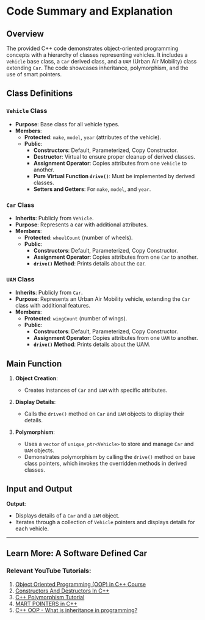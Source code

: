 # Code Summary and Explanation

## Overview

The provided C++ code demonstrates object-oriented programming concepts with a hierarchy of classes representing vehicles. It includes a `Vehicle` base class, a `Car` derived class, and a `UAM` (Urban Air Mobility) class extending `Car`. The code showcases inheritance, polymorphism, and the use of smart pointers.

## Class Definitions

### `Vehicle` Class

- **Purpose**: Base class for all vehicle types.
- **Members**:
  - **Protected**: `make`, `model`, `year` (attributes of the vehicle).
  - **Public**:
    - **Constructors**: Default, Parameterized, Copy Constructor.
    - **Destructor**: Virtual to ensure proper cleanup of derived classes.
    - **Assignment Operator**: Copies attributes from one `Vehicle` to another.
    - **Pure Virtual Function `drive()`**: Must be implemented by derived classes.
    - **Setters and Getters**: For `make`, `model`, and `year`.

### `Car` Class

- **Inherits**: Publicly from `Vehicle`.
- **Purpose**: Represents a car with additional attributes.
- **Members**:
  - **Protected**: `wheelCount` (number of wheels).
  - **Public**:
    - **Constructors**: Default, Parameterized, Copy Constructor.
    - **Assignment Operator**: Copies attributes from one `Car` to another.
    - **`drive()` Method**: Prints details about the car.

### `UAM` Class

- **Inherits**: Publicly from `Car`.
- **Purpose**: Represents an Urban Air Mobility vehicle, extending the `Car` class with additional features.
- **Members**:
  - **Protected**: `wingCount` (number of wings).
  - **Public**:
    - **Constructors**: Default, Parameterized, Copy Constructor.
    - **Assignment Operator**: Copies attributes from one `UAM` to another.
    - **`drive()` Method**: Prints details about the UAM.

## Main Function

1. **Object Creation**:
   - Creates instances of `Car` and `UAM` with specific attributes.

2. **Display Details**:
   - Calls the `drive()` method on `Car` and `UAM` objects to display their details.

3. **Polymorphism**:
   - Uses a `vector` of `unique_ptr<Vehicle>` to store and manage `Car` and `UAM` objects.
   - Demonstrates polymorphism by calling the `drive()` method on base class pointers, which invokes the overridden methods in derived classes.

## Input and Output

**Output**:
- Displays details of a `Car` and a `UAM` object.
- Iterates through a collection of `Vehicle` pointers and displays details for each vehicle.

*******************************************************
## Learn More: A Software Defined Car
### Relevant YouTube Tutorials:
1. [Object Oriented Programming (OOP) in C++ Course](https://www.youtube.com/watch?v=wN0x9eZLix4)
2. [Constructors And Destructors In C++](https://www.youtube.com/watch?v=oRBK0Mh_gG0)
3. [C++ Polymorphism Tutorial](https://www.youtube.com/watch?v=pcMSlWLKzOE)
4. [MART POINTERS in C++](https://www.youtube.com/watch?v=e2LMAgoqY_k)
5. [C++ OOP - What is inheritance in programming?](https://www.youtube.com/watch?v=-W-TYjL0aFE)
